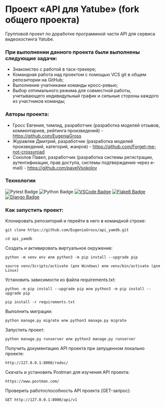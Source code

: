 # Проект «API для Yatube» (fork общего проекта)
Групповой проект по доработке программной части API для сервиса видеохостинга Yatube.

### При выполнении данного проекта были выполнены следующие задачи:

- Знакомство с работой в таск-трекере;
- Командная работа над проектом с помощью VCS git в общем репозитории на GitHub;
- Выполнение учатниками команды кросс-ревью;
- Выбор оптимального режима для совместной работы, учитывающего индивидульный график и сильные стороны каждого из участников команды;

### Авторы проекта:
- Гросс Евгения, тимлид, разработчик (разработка моделей отзывов, комментариев, рейтинга произведений) - https://github.com/EugeniaGross
- Журавлев Дмитрий, разработчик (разработка моделей произведений, категорий, жанров) - https://github.com/Forget-me-not-crossyroad
- Соколов Павел, разработчик (разработка системы регистрации, аутентификации, прав доступа, системы подтверждения через e-mail) - https://github.com/pavelVsokolov

### Технологии
<img src="https://camo.githubusercontent.com/fb8731f93b7bc9ac1d530eac09d2e739be7248fd119a7a8e81d11514eafe5a49/68747470733a2f2f696d672e736869656c64732e696f2f62616467652f2d5079746573742d6535333561623f7374796c653d666f722d7468652d6261646765266c6162656c436f6c6f723d626c61636b266c6f676f3d507974657374266c6f676f436f6c6f723d653533356162" alt="Pytest Badge" data-canonical-src="https://img.shields.io/badge/-Pytest-e535ab?style=for-the-badge&amp;labelColor=black&amp;logo=Pytest&amp;logoColor=e535ab" style="max-width: 100%;"> <img src="https://camo.githubusercontent.com/6f821a8c6c5575e343061f1d2720d6c13db74798bc715d7f6f9f26ab9b361c7e/68747470733a2f2f696d672e736869656c64732e696f2f62616467652f2d507974686f6e2d6666666630303f7374796c653d666f722d7468652d6261646765266c6162656c436f6c6f723d626c61636b266c6f676f3d507974686f6e266c6f676f436f6c6f723d666666663030" alt="Python Badge" data-canonical-src="https://img.shields.io/badge/-Python-ffff00?style=for-the-badge&amp;labelColor=black&amp;logo=Python&amp;logoColor=ffff00" style="max-width: 100%;"> [![VSCode Badge](https://img.shields.io/badge/-VSCode-blue?style=for-the-badge&labelColor=grey&logo=visualstudiocode&logoColor=white)](#) [![Flake8 Badge](https://img.shields.io/badge/-Flake8-black?style=for-the-badge&labelColor=grey)](#) [![Django Badge](https://img.shields.io/badge/-DRF-092E20?style=for-the-badge&labelColor=grey&logo=django&logoColor=white)](https://www.djangoproject.com/)

### Как запустить проект:

Клонировать репозиторий и перейти в него в командной строке:

```
git clone https://github.com/EugeniaGross/api_yamdb.git
```

```
cd api_yamdb
```

Cоздать и активировать виртуальное окружение:

```
python -m venv env или python3 -m pip install --upgrade pip
```

```
source venv/Scripts/activate (для Windows) или venv/bin/activate (для Linux)
```

Установить зависимости из файла requirements.txt:

```
python -m pip install --upgrade pip или python3 -m pip install --upgrade pip
```

```
pip install -r requirements.txt
```

Выполнить миграции:

```
python manage.py migrate или python3 manage.py migrate
```

Запустить проект:

```
python manage.py runserver или python3 manage.py runserver
```

Получить документацию API проекта при запущенном локально проекте:

```
http://127.0.0.1:8000/redoc/
```

Скачать и установить Postman для изучения API проекта:

```
https://www.postman.com/
```

Проверить работоспособность API проекта (GET-запрос):

```
GET http://127.0.0.1:8000/api/v1
```

